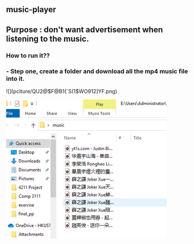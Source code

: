 ## music-player
## Purpose : don't want advertisement when listening to the music.
### How to run it??
### - Step one, create a folder and download all the mp4 music file into it.



![](pciture/QU2@$F@B1{`S(1$WO912]YF.png)


![](pciture/VC`@WQD_@KHUO]}5~[2AP{3.png)
